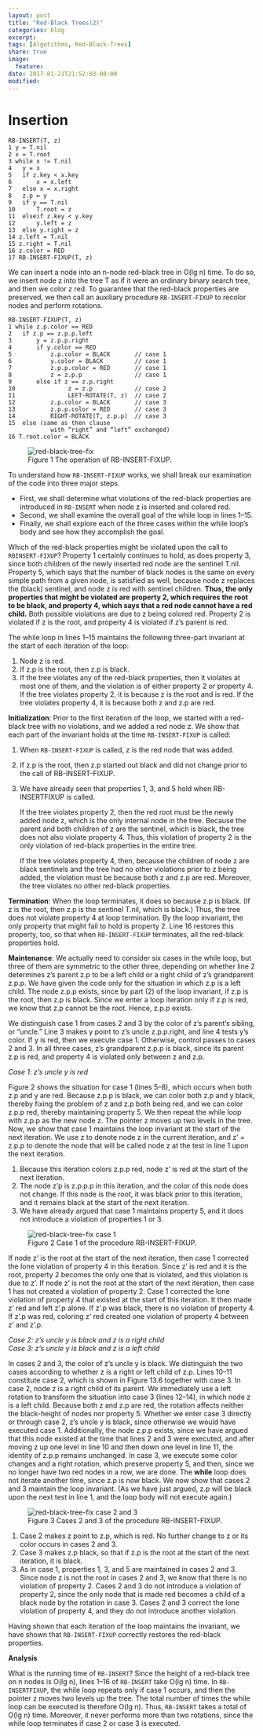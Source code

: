 ```yaml
---
layout: post
title: "Red-Black Trees(2)"
categories: blog
excerpt:
tags: [Algotithms, Red-Black-Trees]
share: true
image:
  feature:
date: 2017-01-21T21:52:03-08:00
modified: 
---
```


# Insertion

```
RB-INSERT(T, z)
1 y = T.nil
2 x = T.root
3 while x != T.nil
4   y = x
5   if z.key < x.key
6       x = x.left
7   else x = x.right
8   z.p = y
9   if y == T.nil
10      T.root = z
11  elseif z.key < y.key
12      y.left = z
13  else y.right = z
14 z.left = T.nil
15 z.right = T.nil
16 z.color = RED
17 RB-INSERT-FIXUP(T, z)
```

We can insert a node into an n-node red-black tree in O(lg n) time. To do so, we
insert node z into the tree T as if it were an ordinary binary search tree, and then we
color z red. To guarantee that the red-black properties are preserved, we then call an
auxiliary procedure `RB-INSERT-FIXUP` to recolor nodes and perform rotations.

```
RB-INSERT-FIXUP(T, z)
1 while z.p.color == RED
2   if z.p == z.p.p.left
3       y = z.p.p.right
4       if y.color == RED
5           z.p.color = BLACK       // case 1
6           y.color = BLACK         // case 1
7           z.p.p.color = RED       // case 1
8           z = z.p.p               // case 1
9       else if z == z.p.right
10               z = z.p            // case 2
11               LEFT-ROTATE(T, z)  // case 2
12          z.p.color = BLACK       // case 3
13          z.p.p.color = RED       // case 3
14          RIGHT-ROTATE(T, z.p.p)  // case 3
15  else (same as then clause
            with “right” and “left” exchanged)
16 T.root.color = BLACK
```

<figure>
	<img src="../../images/RedBlackTree/red-black-tree-fix.png" alt="red-black-tree-fix">
	<figcaption>Figure 1 The operation of RB-INSERT-FIXUP.</figcaption>
</figure>

To understand how `RB-INSERT-FIXUP` works, we shall break our examination
of the code into three major steps. 

- First, we shall determine what violations of
the red-black properties are introduced in `RB-INSERT` when node z is inserted
and colored red.
- Second, we shall examine the overall goal of the while loop in
lines 1–15.
- Finally, we shall explore each of the three cases within the while
loop’s body and see how they accomplish the goal.

Which of the red-black properties might be violated upon the call to `RBINSERT-FIXUP`?
Property 1 certainly continues to hold, as does property 3, since both children of the
newly inserted red node are the sentinel T.nil. Property 5, which says that the number
of black nodes is the same on every simple path from a given node, is satisfied as well,
because node z replaces the (black) sentinel, and node z is red with sentinel children.
**Thus, the only properties that might be violated are property 2, which requires the
root to be black, and property 4, which says that a red node cannot have a red child.**
Both possible violations are due to z being colored red. Property 2 is violated if z is
the root, and property 4 is violated if z’s parent is red.

The while loop in lines 1–15 maintains the following three-part invariant at the
start of each iteration of the loop:

1. Node z is red.
2. If z.p is the root, then z.p is black.
3. If the tree violates any of the red-black properties, then it violates at most
one of them, and the violation is of either property 2 or property 4. If the
tree violates property 2, it is because z is the root and is red. If the tree
violates property 4, it is because both z and z.p are red.

**Initialization**: Prior to the first iteration of the loop, we started with a
red-black tree with no violations, and we added a red node z. We show that each part of
the invariant holds at the time `RB-INSERT-FIXUP` is called:

1. When `RB-INSERT-FIXUP` is called, z is the red node that was added.
2. If z.p is the root, then z.p started out black and did not change prior to the
   call of RB-INSERT-FIXUP.
3. We have already seen that properties 1, 3, and 5 hold when RB-INSERTFIXUP
   is called.

   If the tree violates property 2, then the red root must be the newly added
   node z, which is the only internal node in the tree. Because the parent and
   both children of z are the sentinel, which is black, the tree does not also
   violate property 4. Thus, this violation of property 2 is the only violation of
   red-black properties in the entire tree.

   If the tree violates property 4, then, because the children of node z are black
   sentinels and the tree had no other violations prior to z being added, the violation
   must be because both z and z.p are red. Moreover, the tree violates no other red-black
   properties.

**Termination**: When the loop terminates, it does so because z.p is black. (If z is
the root, then z.p is the sentinel T.nil, which is black.) Thus, the tree does not
violate property 4 at loop termination. By the loop invariant, the only property
that might fail to hold is property 2. Line 16 restores this property, too, so that
when `RB-INSERT-FIXUP` terminates, all the red-black properties hold.

**Maintenance**: We actually need to consider six cases in the while loop, but three
of them are symmetric to the other three, depending on whether line 2 determines
z’s parent z.p to be a left child or a right child of z’s grandparent z.p.p.
We have given the code only for the situation in which z.p is a left child. The
node z.p.p exists, since by part (2) of the loop invariant, if z.p is the root,
then z.p is black. Since we enter a loop iteration only if z.p is red, we know
that z.p cannot be the root. Hence, z.p.p exists.

We distinguish case 1 from cases 2 and 3 by the color of z’s parent’s sibling,
or “uncle.” Line 3 makes y point to z’s uncle z.p.p.right, and line 4 tests y’s
color. If y is red, then we execute case 1. Otherwise, control passes to cases 2
and 3. In all three cases, z’s grandparent z.p.p is black, since its parent z.p is
red, and property 4 is violated only between z and z.p.

*Case 1: z’s uncle y is red*

Figure 2 shows the situation for case 1 (lines 5–8), which occurs when
both z.p and y are red. Because z.p.p is black, we can color both z.p and y
black, thereby fixing the problem of z and z.p both being red, and we can
color z.p.p red, thereby maintaining property 5. We then repeat the while loop
with z.p.p as the new node z. The pointer z moves up two levels in the tree.
Now, we show that case 1 maintains the loop invariant at the start of the next
iteration. We use z to denote node z in the current iteration, and z’ = z.p.p
to denote the node that will be called node z at the test in line 1 upon the next
iteration.

1. Because this iteration colors z.p.p red, node z’ is red at the start of the next
iteration.
2. The node z’p is z.p.p.p in this iteration, and the color of this node does not
change. If this node is the root, it was black prior to this iteration, and it
remains black at the start of the next iteration.
3. We have already argued that case 1 maintains property 5, and it does not
introduce a violation of properties 1 or 3.

<figure>
	<img src="../../images/RedBlackTree/case1-red-black-tree-fix.png" alt="red-black-tree-fix case 1">
	<figcaption>Figure 2 Case 1 of the procedure RB-INSERT-FIXUP.</figcaption>
</figure>

If node z’ is the root at the start of the next iteration, then case 1 corrected
the lone violation of property 4 in this iteration. Since z’ is red and it is the
root, property 2 becomes the only one that is violated, and this violation is
due to z’.
If node z’ is not the root at the start of the next iteration, then case 1 has
not created a violation of property 2. Case 1 corrected the lone violation
of property 4 that existed at the start of this iteration. It then made z’ red
and left z’.p alone. If z’.p was black, there is no violation of property 4.
If z’.p was red, coloring z’ red created one violation of property 4 between z’
and z’.p.

*Case 2: z’s uncle y is black and z is a right child*  
*Case 3: z’s uncle y is black and z is a left child*

In cases 2 and 3, the color of z’s uncle y is black. We distinguish the two cases
according to whether z is a right or left child of z.p. Lines 10–11 constitute
case 2, which is shown in Figure 13.6 together with case 3. In case 2, node z
is a right child of its parent. We immediately use a left rotation to transform
the situation into case 3 (lines 12–14), in which node z is a left child. Because
both z and z.p are red, the rotation affects neither the black-height of nodes
nor property 5. Whether we enter case 3 directly or through case 2, z’s uncle y
is black, since otherwise we would have executed case 1. Additionally, the
node z.p.p exists, since we have argued that this node existed at the time that
lines 2 and 3 were executed, and after moving z up one level in line 10 and then
down one level in line 11, the identity of z.p.p remains unchanged. In case 3,
we execute some color changes and a right rotation, which preserve property 5,
and then, since we no longer have two red nodes in a row, we are done. The
**while** loop does not iterate another time, since z.p is now black.
We now show that cases 2 and 3 maintain the loop invariant. (As we have just
argued, z.p will be black upon the next test in line 1, and the loop body will not
execute again.)

<figure>
	<img src="../../images/RedBlackTree/case2,3-red-black-tree-fix.png" alt="red-black-tree-fix case 2 and 3">
	<figcaption>Figure 3 Cases 2 and 3 of the procedure RB-INSERT-FIXUP.</figcaption>
</figure>

1. Case 2 makes z point to z.p, which is red. No further change to z or its color
occurs in cases 2 and 3.
2. Case 3 makes z.p black, so that if z.p is the root at the start of the next
iteration, it is black.
3. As in case 1, properties 1, 3, and 5 are maintained in cases 2 and 3.
Since node z is not the root in cases 2 and 3, we know that there is no violation
of property 2. Cases 2 and 3 do not introduce a violation of property 2,
since the only node that is made red becomes a child of a black node by the
rotation in case 3.
Cases 2 and 3 correct the lone violation of property 4, and they do not introduce
another violation.

Having shown that each iteration of the loop maintains the invariant, we have
shown that `RB-INSERT-FIXUP` correctly restores the red-black properties.

**Analysis**

What is the running time of `RB-INSERT`? Since the height of a red-black tree on n
nodes is O(lg n), lines 1–16 of `RB-INSERT` take O(lg n) time. In `RB-INSERTFIXUP`,
the while loop repeats only if case 1 occurs, and then the pointer z moves
two levels up the tree. The total number of times the while loop can be executed
is therefore O(lg n). Thus, `RB-INSERT` takes a total of O(lg n) time. Moreover, it
never performs more than two rotations, since the while loop terminates if case 2
or case 3 is executed.